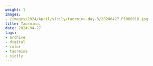 ```yaml
---
weight: 1
images:
- /images/2024/April/sicily/taormina-day-3/20240427-P1080918.jpg
title: Taormina.
date: 2024-04-27
tags:
- archive
- digital
- color
- taormina
- sicily
---
```


